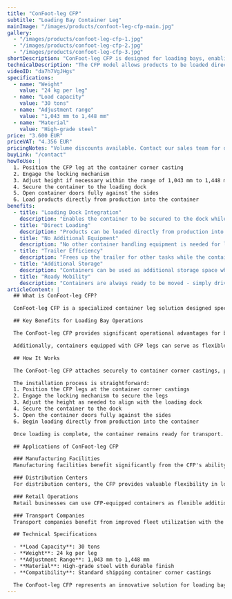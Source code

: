 ```yaml
---
title: "ConFoot-leg CFP"
subtitle: "Loading Bay Container Leg"
mainImage: "/images/products/confoot-leg-cfp-main.jpg"
gallery:
  - "/images/products/confoot-leg-cfp-1.jpg"
  - "/images/products/confoot-leg-cfp-2.jpg"
  - "/images/products/confoot-leg-cfp-3.jpg"
shortDescription: "ConFoot-leg CFP is designed for loading bays, enabling the container to be secured to the dock while allowing the doors to open fully against the sides."
technicalDescription: "The CFP model allows products to be loaded directly from production into the container without intermediate storage, and no other container handling equipment is needed."
videoID: "da7h7VgJHgs"
specifications:
  - name: "Weight"
    value: "24 kg per leg"
  - name: "Load capacity"
    value: "30 tons"
  - name: "Adjustment range"
    value: "1,043 mm to 1,448 mm"
  - name: "Material"
    value: "High-grade steel"
price: "3.600 EUR"
priceVAT: "4.356 EUR"
pricingNotes: "Volume discounts available. Contact our sales team for details."
buyLink: "/contact"
howToUse: |
  1. Position the CFP leg at the container corner casting
  2. Engage the locking mechanism
  3. Adjust height if necessary within the range of 1,043 mm to 1,448 mm
  4. Secure the container to the loading dock
  5. Open container doors fully against the sides
  6. Load products directly from production into the container
benefits:
  - title: "Loading Dock Integration"
    description: "Enables the container to be secured to the dock while allowing doors to open fully against the sides"
  - title: "Direct Loading"
    description: "Products can be loaded directly from production into the container without intermediate storage"
  - title: "No Additional Equipment"
    description: "No other container handling equipment is needed for loading operations"
  - title: "Trailer Efficiency"
    description: "Frees up the trailer for other tasks while the container remains at the loading dock"
  - title: "Additional Storage"
    description: "Containers can be used as additional storage space when not in transit"
  - title: "Ready Mobility"
    description: "Containers are always ready to be moved - simply drive the trailer under the container to continue the journey"
articleContent: |
  ## What is ConFoot-leg CFP?

  ConFoot-leg CFP is a specialized container leg solution designed specifically for loading bay operations. The CFP model enables containers to be secured to loading docks while allowing the doors to open fully against the sides, creating a seamless integration between the container and the facility. This innovative solution transforms shipping containers into efficient extensions of your loading bay, eliminating the need for intermediate storage and additional handling equipment.

  ## Key Benefits for Loading Bay Operations

  The ConFoot-leg CFP provides significant operational advantages for businesses that regularly load and unload shipping containers. By securing containers directly to the loading dock, you can free up trailers for other tasks, optimizing your fleet utilization and reducing waiting times. Products can be loaded directly from production into the container without intermediate storage, streamlining your logistics process and reducing handling costs.

  Additionally, containers equipped with CFP legs can serve as flexible additional storage space when not in transit. They remain ready to be moved at any time - simply drive a trailer under the container, and the journey continues. This versatility makes the CFP an ideal solution for businesses looking to enhance their loading bay efficiency and storage capacity.

  ## How It Works

  The ConFoot-leg CFP attaches securely to container corner castings, providing stable support while the container is positioned at a loading dock. The legs feature an adjustment range of 1,043 mm to 1,448 mm, allowing for precise alignment with various loading dock heights. Each leg weighs 24 kg, making them manageable for operators to handle, while the system provides a substantial load capacity of 30 tons.

  The installation process is straightforward:
  1. Position the CFP legs at the container corner castings
  2. Engage the locking mechanism to secure the legs
  3. Adjust the height as needed to align with the loading dock
  4. Secure the container to the dock
  5. Open the container doors fully against the sides
  6. Begin loading directly from production into the container

  Once loading is complete, the container remains ready for transport. When a trailer is available, it can simply be driven under the container, the legs removed, and the journey continued without any intermediate handling steps.

  ## Applications of ConFoot-leg CFP

  ### Manufacturing Facilities
  Manufacturing facilities benefit significantly from the CFP's ability to create a seamless extension of the production area. By positioning containers directly at loading bays, products can move straight from the production line into shipping containers, eliminating intermediate storage and reducing handling costs. This direct loading approach minimizes the risk of damage and streamlines the logistics process.

  ### Distribution Centers
  For distribution centers, the CFP provides valuable flexibility in loading operations. Containers can be positioned at loading bays for extended periods, allowing for efficient loading as products become available. This approach reduces the pressure to load containers within tight timeframes when trailers are waiting, optimizing both labor utilization and transportation resources.

  ### Retail Operations
  Retail businesses can use CFP-equipped containers as flexible additional storage during peak seasons. Containers can be positioned at loading docks for direct receiving of goods, then moved to storage areas when full. This approach provides cost-effective additional capacity without the need for permanent facility expansion.

  ### Transport Companies
  Transport companies benefit from improved fleet utilization with the CFP system. Trailers can drop containers at customer locations and immediately continue to their next assignment, rather than waiting for loading/unloading operations. This efficiency can significantly increase the productive capacity of existing trailer fleets.

  ## Technical Specifications

  - **Load Capacity**: 30 tons
  - **Weight**: 24 kg per leg
  - **Adjustment Range**: 1,043 mm to 1,448 mm
  - **Material**: High-grade steel with durable finish
  - **Compatibility**: Standard shipping container corner castings

  The ConFoot-leg CFP represents an innovative solution for loading bay operations, offering businesses a way to optimize their logistics processes, improve resource utilization, and create flexible additional storage capacity. By enabling direct loading from production into containers and freeing up trailers for other tasks, the CFP helps businesses achieve greater efficiency and cost-effectiveness in their container handling operations.
---
```

